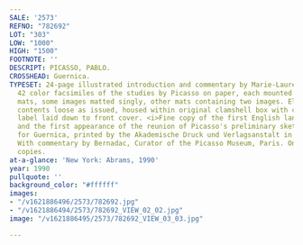 ```yaml
---
SALE: '2573'
REFNO: "782692"
LOT: "303"
LOW: "1000"
HIGH: "1500"
FOOTNOTE: ''
DESCRIPT: PICASSO, PABLO.
CROSSHEAD: Guernica.
TYPESET: 24-page illustrated introduction and commentary by Marie-Laure Bernadac.
  42 color facsimiles of the studies by Picasso on paper, each mounted within 31 folio-sized
  mats, some images matted singly, other mats containing two images. Elephant folio,
  contents loose as issued, housed within original clamshell box with color pictorial
  label laid down to front cover. <i>Fine copy of the first English language edition</i>
  and the first appearance of the reunion of Picasso's preliminary sketches on paper
  for Guernica, printed by the Akademische Druck und Verlagsanstalt in Graz, Austria.
  With commentary by Bernadac, Curator of the Picasso Museum, Paris. One of 1000 unnumbered
  copies.
at-a-glance: 'New York: Abrams, 1990'
year: 1990
pullquote: ''
background_color: "#ffffff"
images:
- "/v1621886496/2573/782692.jpg"
- "/v1621886494/2573/782692_VIEW_02_02.jpg"
image: "/v1621886495/2573/782692_VIEW_03_03.jpg"

---
```

